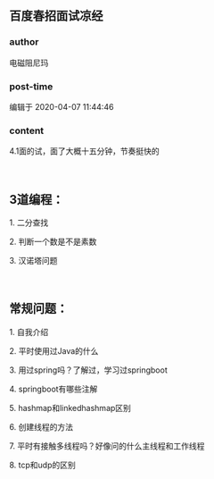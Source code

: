 ## 百度春招面试凉经
### author 
电磁阻尼玛
### post-time 

编辑于  2020-04-07 11:44:46
### content 
<div class="post-topic-des nc-post-content">
 <p>
  4.1面的试，面了大概十五分钟，节奏挺快的
 </p>
 <p>
  <br/>
 </p>
 <h2>
  <strong>
   3道编程：
  </strong>
 </h2>
 <p>
  1. 二分查找
 </p>
 <p>
  2. 判断一个数是不是素数
 </p>
 <p>
  3. 汉诺塔问题
 </p>
 <p align="justify" style="text-align: justify;">
  <br/>
 </p>
 <h2 style="text-align: justify;">
  <strong>
   常规问题：
  </strong>
 </h2>
 <p align="justify" style="text-align: justify;">
  1. 自我介绍
 </p>
 <p align="justify" style="text-align: justify;">
  2. 平时使用过Java的什么
 </p>
 <p align="justify" style="text-align: justify;">
  3. 用过spring吗？了解过，学习过springboot
 </p>
 <p align="justify" style="text-align: justify;">
  4. springboot有哪些注解
 </p>
 <p align="justify" style="text-align: justify;">
  5. hashmap和linkedhashmap区别
 </p>
 <p align="justify" style="text-align: justify;">
  6. 创建线程的方法
 </p>
 <p align="justify" style="text-align: justify;">
  7. 平时有接触多线程吗？好像问的什么主线程和工作线程
 </p>
 <p align="justify" style="text-align: justify;">
  8. tcp和udp的区别
 </p>
</div>

